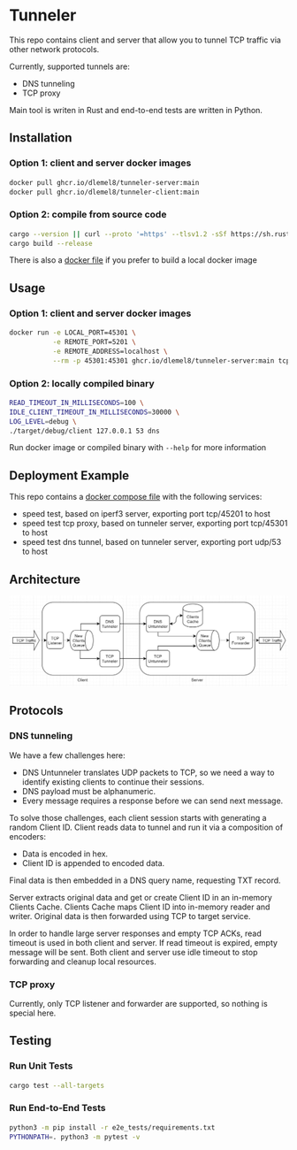# Tunneler
This repo contains client and server that allow you to tunnel TCP traffic via other network protocols.

Currently, supported tunnels are:
* DNS tunneling
* TCP proxy

Main tool is writen in Rust and end-to-end tests are written in Python.

## Installation
### Option 1: client and server docker images
```sh
docker pull ghcr.io/dlemel8/tunneler-server:main
docker pull ghcr.io/dlemel8/tunneler-client:main
```
### Option 2: compile from source code
```sh
cargo --version || curl --proto '=https' --tlsv1.2 -sSf https://sh.rustup.rs | sh
cargo build --release
```
There is also a [docker file](Dockerfile) if you prefer to build a local docker image

## Usage
### Option 1: client and server docker images
```sh
docker run -e LOCAL_PORT=45301 \
           -e REMOTE_PORT=5201 \
           -e REMOTE_ADDRESS=localhost \
           --rm -p 45301:45301 ghcr.io/dlemel8/tunneler-server:main tcp
```
### Option 2: locally compiled binary
```sh
READ_TIMEOUT_IN_MILLISECONDS=100 \
IDLE_CLIENT_TIMEOUT_IN_MILLISECONDS=30000 \
LOG_LEVEL=debug \
./target/debug/client 127.0.0.1 53 dns
```
Run docker image or compiled binary with `--help` for more information

## Deployment Example
This repo contains a [docker compose file](docker-compose.server.yml) with the following services:
* speed test, based on iperf3 server, exporting port tcp/45201 to host
* speed test tcp proxy, based on tunneler server, exporting port tcp/45301 to host
* speed test dns tunnel, based on tunneler server, exporting port udp/53 to host

## Architecture
![Architecture](images/architecture.jpg?raw=true "Architecture")

## Protocols
### DNS tunneling
We have a few challenges here:
* DNS Untunneler translates UDP packets to TCP, so we need a way to identify existing clients to continue their sessions.
* DNS payload must be alphanumeric.
* Every message requires a response before we can send next message.

To solve those challenges, each client session starts with generating a random Client ID. Client reads data to tunnel 
and run it via a composition of encoders: 
* Data is encoded in hex. 
* Client ID is appended to encoded data.

Final data is then embedded in a DNS query name, requesting TXT record.

Server extracts original data and get or create Client ID in an in-memory Clients Cache. Clients Cache maps Client ID 
into in-memory reader and writer. Original data is then forwarded using TCP to target service.

In order to handle large server responses and empty TCP ACKs, read timeout is used in both client and server. If read 
timeout is expired, empty message will be sent. Both client and server use idle timeout to stop forwarding and cleanup 
local resources.

### TCP proxy
Currently, only TCP listener and forwarder are supported, so nothing is special here.


## Testing
### Run Unit Tests
```sh
cargo test --all-targets
```
### Run End-to-End Tests
```sh
python3 -m pip install -r e2e_tests/requirements.txt
PYTHONPATH=. python3 -m pytest -v
```
